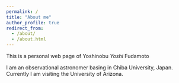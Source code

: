 ```yaml
---
permalink: /
title: "About me"
author_profile: true
redirect_from: 
  - /about/
  - /about.html
---
```


This is a personal web page of Yoshinobu *Yoshi* Fudamoto

I am an observational astronomer basing in Chiba University, Japan.
Currently I am visiting the University of Arizona.